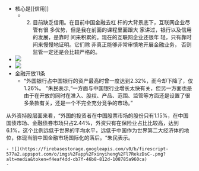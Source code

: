 - 核心是[[信用]]
    - 2) 目前缺乏信用。在目前中国金融去杠
杆的大背景底下，互联网企业尽管有很
多优势，但是我在前面的课程里面跟大
家讲过，银行以及信用的发展，是靠时
间来积累的。现在的互联网企业还很年
轻，只有靠时间来慢慢地证明。它们除
非真正能够非常审慎地开展金融业务，
否则监管一定还是会比较严格的。
- ![](https://firebasestorage.googleapis.com/v0/b/firescript-577a2.appspot.com/o/imgs%2Fapp%2Fxinyiheng%2Fedz0UjeXXl.png?alt=media&token=9166d251-772a-48e0-925a-3e20c676febf)
- ![](https://firebasestorage.googleapis.com/v0/b/firescript-577a2.appspot.com/o/imgs%2Fapp%2Fxinyiheng%2FN83HUHwLYj.png?alt=media&token=14c5235b-e91e-4bc3-9575-e0cde61820e7)
- 金融开放11条
    - “外国银行占中国银行的资产最高时曾一度达到2.32%，而今却下降了，仅1.26%。 “朱民表示,“一方面与中国银行业增长太快有关，但另一方面也是由于在开放的同时在准入、股权、产品、范围、监管等方面还是设置了很多条款有关，还是一个不完全充分竞争的市场。”

从外资持股层面来看，“外国的投资者在中国股票市场的股份只有1.15%，在中国国债市场、金融债券市场只占2.44%，外资只有在保险业占比比较高，达到6.1%，这个比例远低于世界的平均水平，远低于中国作为世界第二大经济体的地位，体现当前中国金融市场国际化的落后。“朱民表示。

    - ![](https://firebasestorage.googleapis.com/v0/b/firescript-577a2.appspot.com/o/imgs%2Fapp%2Fxinyiheng%2Fl7RekzDsC-.png?alt=media&token=f4eaf4dd-cb7f-46b8-812d-108785a960ca)
    - 

